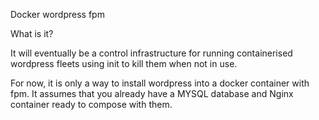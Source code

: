 Docker wordpress fpm

What is it?

It will eventually be a control infrastructure for running containerised wordpress fleets using init to kill them when not in use.

For now, it is only a way to install wordpress into a docker container with fpm. It assumes that you already have a MYSQL database and Nginx container ready to compose with them.

